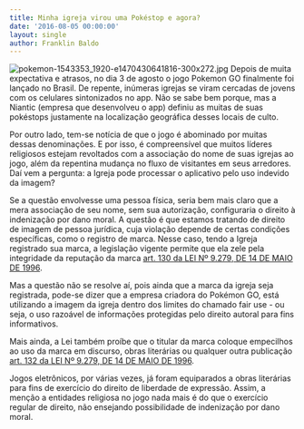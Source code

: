 ```yaml
---
title: Minha igreja virou uma Pokéstop e agora?
date: '2016-08-05 00:00:00'
layout: single
author: Franklin Baldo
---
```

![pokemon-1543353_1920-e1470430641816-300x272.jpg]({{site.baseurl}}/img/pokemon-1543353_1920-e1470430641816-300x272.jpg)
Depois de muita expectativa e atrasos, no dia 3 de agosto o jogo Pokemon GO finalmente foi lançado no Brasil. De repente, inúmeras igrejas se viram cercadas de jovens com os celulares sintonizados no app. Não se sabe bem porque, mas a Niantic (empresa que desenvolveu o app) definiu as muitas de suas pokéstops justamente na localização geográfica desses locais de culto.

Por outro lado, tem-se notícia de que o jogo é abominado por muitas dessas denominações. E por isso, é compreensível que muitos líderes religiosos estejam revoltados com a associação do nome de suas igrejas ao jogo, além da repentina mudança no fluxo de visitantes em seus arredores. Daí vem a pergunta: a Igreja pode processar o aplicativo pelo uso indevido da imagem?

Se a questão envolvesse uma pessoa física, seria bem mais claro que a mera associação de seu nome, sem sua autorização, configuraria o direito à indenização por dano moral. A questão é que estamos tratando de direito de imagem de pessoa jurídica, cuja violação depende de certas condições específicas, como o registro de marca. Nesse caso, tendo a Igreja registrado sua marca, a legislação vigente permite que ela zele pela integridade da reputação da marca [art. 130 da LEI Nº 9.279, DE 14 DE MAIO DE 1996](http://legislacao.planalto.gov.br/legisla/legislacao.nsf/Viw_Identificacao/lei%209.279-1996?OpenDocument).

Mas a questão não se resolve aí, pois ainda que a marca da igreja seja registrada, pode-se dizer que a empresa criadora do Pokémon GO, está utilizando a imagem da igreja dentro dos limites do chamado fair use - ou seja, o uso razoável de informações protegidas pelo direito autoral para fins informativos.

Mais ainda, a Lei também proíbe que o titular da marca coloque empecilhos ao uso da marca em discurso, obras literárias ou qualquer outra publicação [art. 132 da LEI Nº 9.279, DE 14 DE MAIO DE 1996](http://legislacao.planalto.gov.br/legisla/legislacao.nsf/Viw_Identificacao/lei%209.279-1996?OpenDocument).

Jogos eletrônicos, por várias vezes, já foram equiparados a obras literárias para fins de exercício do direito de liberdade de expressão. Assim, a menção a entidades religiosa no jogo nada mais é do que o exercício regular de direito, não ensejando possibilidade de indenização por dano moral.
